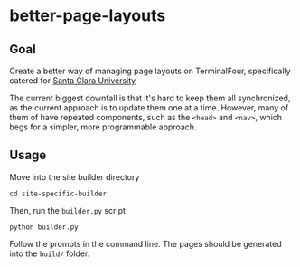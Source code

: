 # better-page-layouts

## Goal

Create a better way of managing page layouts on TerminalFour, specifically catered for [Santa Clara University](https://www.scu.edu)

The current biggest downfall is that it's hard to keep them all synchronized, as the current approach is to update them one at a time. However, many of them of have repeated components, such as the `<head>` and `<nav>`, which begs for a simpler, more programmable approach.

## Usage

Move into the site builder directory

    cd site-specific-builder

Then, run the `builder.py` script

    python builder.py

Follow the prompts in the command line. The pages should be generated into the
`build/` folder.
  
